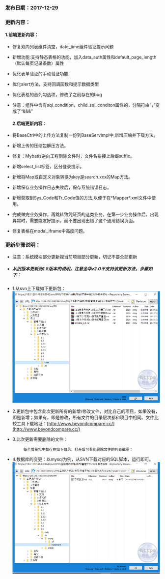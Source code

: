 ### 发布日期：2017-12-29

### 更新内容：

#### 1.前端更新内容：

* 修复双向列表组件清空，date\_time组件验证提示问题
* 新增功能:支持静态表格的功能，加入data\_auth属性和default\_page\_length（默认每页记录条数）属性
* 优化表单验证的手动验证功能
* 优化alert方法，支持回调函数和提示数据类型
* 优化表格的首列勾选项，修改了之前存在的bug
* 注意：组件中含有sql\_condition，child\_sql\_conditon属性的，分隔符由“，”变成了“&&&”

  #### 2.后端更新内容：

* 将BaseCtrl中的上传方法复制一份到BaseServImpl中,新增压缩并下载方法。

* 新增上传的压缩包解压方法。

* 修复：Mybatis逆向工程删除文件时，文件名拼接上后缀suffix。

* 新增select\_list标签，区分登录提示。
* 新增将Map或自定义对象转换为key是search.xxx的Map方法。
* 新增保存业务操作日志失败后，保存系统错误日志。
* 新增获取到Sys\_Code和Tr\_Code值的方法,以便于在\*Mapper\*.xml文件中使用。
* 完成做完业务操作，再跳转致凭证页的这类业务，在第一步业务操作后，出现异常时，需要能友好提示，而不要出现出错了这个通用错误页面。
* 修复表格在modal\_iframe中高度问题。

### 更新步骤说明：

* 注意：系统模块部分更新视当前项目部分更新，切记不要全部更新
* ##### 从旧版本更新到1.5版本的说明，注意金华v2.0不支持该更新方法，步骤如下：
* 1.从svn上下载如下更新包：  
  ![](/assets/V1.5-1.png)
* 2.更新包中包含此次更新所有的新增/修改文件，对比自己的项目，如果没有，即是新增；如果有，即是修改，所有文件的目录层次都和项目中相同。文件比较工具下载地址：[http://www.beyondcompare.cc/](http://www.beyondcompare.cc/)

* 3.此次更新需要删除的文件：

           每个增量包中都存在如下目录，打开后可看到删除文件的列表截图：



* 4.数据库的变更：以mysql为例，从SVN下载对应的SQL脚本，运行即可。  
  ![](/assets/V1.5-3.png)



